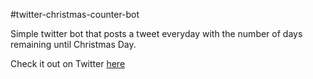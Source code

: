 
#twitter-christmas-counter-bot

Simple twitter bot that posts a tweet everyday with the number of days remaining until Christmas Day.

Check it out on Twitter [here](https://twitter.com/xmascounter25)